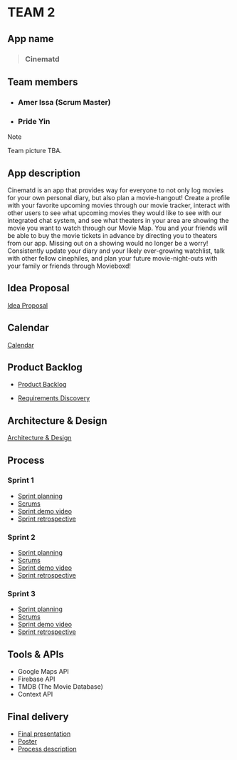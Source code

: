 # TEAM 2

## App name

> ### Cinematd

## Team members

- ### Amer Issa (Scrum Master)
- ### Pride Yin

> [!NOTE]
> Team picture TBA.

## App description
Cinematd is an app that provides way for everyone to not only log movies for your own personal diary, but also plan a movie-hangout! Create a profile with your favorite upcoming movies through our movie tracker, interact with other users to see what upcoming movies they would like to see with our integrated chat system, and see what theaters in your area are showing the movie you want to watch through our Movie Map. You and your friends will be able to buy the movie tickets in advance by directing you to theaters from our app. Missing out on a showing would no longer be a worry! Consistently update your diary and your likely ever-growing watchlist, talk with other fellow cinephiles, and plan your future movie-night-outs with your family or friends through Movieboxd!

## Idea Proposal
[Idea Proposal](https://docs.google.com/document/d/1_WS80qVcWfSBD4WQ2xsPk6jm67nR2ojZH_lG2oH1KeY/edit)

## Calendar
[Calendar](https://calendar.google.com/calendar/u/0?cid=aXZoMmU3NjhzMjRkdGlxZWYwcXZvbzhxcjBAZ3JvdXAuY2FsZW5kYXIuZ29vZ2xlLmNvbQ)

## Product Backlog
* [Product Backlog](https://docs.google.com/spreadsheets/d/11HRFp56SYAYw_JTDj7q4dVFzCqaKKhRfAXW3GJJKIOo/edit?usp=sharing)

* [Requirements Discovery](https://docs.google.com/document/d/1HKFDlwV5fCqiNxRBTslLKeU-cRMw8DLTFw4QTUe-cYw/edit?usp=sharing)

## Architecture & Design
[Architecture & Design]()

## Process

### Sprint 1

* [Sprint planning](https://docs.google.com/spreadsheets/d/11HRFp56SYAYw_JTDj7q4dVFzCqaKKhRfAXW3GJJKIOo/edit?usp=sharing)
* [Scrums](https://docs.google.com/document/d/13iWd2Pe6Xpn6dZK3eDIksSPLF6Vx0sPJREN3_s5xSKg/edit?usp=sharing)
* [Sprint demo video](https://github.com/paceuniversity/cs389f2023team2/assets/98407947/3b30d8fd-50ee-431d-9775-f6d8458f9f1b)
* [Sprint retrospective](https://docs.google.com/document/d/1LlW-kgRtXazF0ovUGJwYXWj0M-IzRnoUjwUY8tZlsIA/edit?usp=sharing)

### Sprint 2

* [Sprint planning](https://docs.google.com/spreadsheets/d/11HRFp56SYAYw_JTDj7q4dVFzCqaKKhRfAXW3GJJKIOo/edit?usp=sharing)
* [Scrums](https://docs.google.com/document/d/13iWd2Pe6Xpn6dZK3eDIksSPLF6Vx0sPJREN3_s5xSKg/edit?usp=sharing)
* [Sprint demo video](https://drive.google.com/file/d/1CWyEII-brsW1xtlgSwJl9aWc7Hskxexi/view?usp=sharing)
* [Sprint retrospective](https://docs.google.com/document/d/1yAYMF7bjehLNeHwg-rzpDvMR2ps481FTGCBgljR2wJA/edit?usp=sharing)

### Sprint 3

* [Sprint planning](https://docs.google.com/spreadsheets/d/11HRFp56SYAYw_JTDj7q4dVFzCqaKKhRfAXW3GJJKIOo/edit#gid=1139565289)
* [Scrums](https://docs.google.com/document/d/13iWd2Pe6Xpn6dZK3eDIksSPLF6Vx0sPJREN3_s5xSKg/edit?usp=sharing)
* [Sprint demo video](https://clipchamp.com/watch/7oj6L74U3mx)
* [Sprint retrospective](https://docs.google.com/document/d/1yoIdMFKYWqrY9xqjlAguXMmMiD25IGY_kxEV45tFgPY/edit?usp=sharing)

## Tools & APIs
* Google Maps API
* Firebase API
* TMDB (The Movie Database)
* Context API

## Final delivery

* [Final presentation]()
* [Poster]()
* [Process description]()


